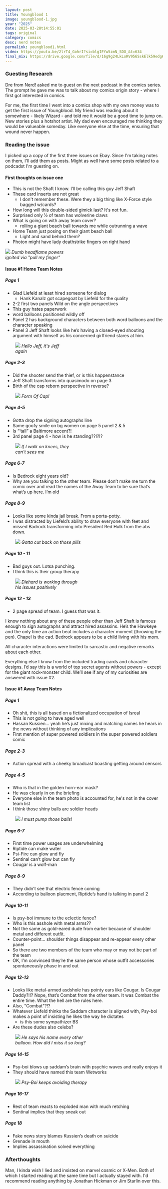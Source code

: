 ```yaml
---
layout: post
title: Youngblood 1
image: youngblood-1.jpg
year: "2025"
date: 2025-03-28t14:55:01
tags: original
category: comics
desc: nerd notes
permalink: youngblood1.html
video: https://youtu.be/2lrT4_GohrI?si=blgIFYw5zmN_SDO_&t=634
final_mix: https://drive.google.com/file/d/16g9g24LkLoRV956SskElk59edg6ey1TK/view?usp=sharing
---
```


### Guesting Research

Dre from Nerd! asked me to guest on the next podcast in the comics series. The prompt he gave me was to talk about my comics origin story - where I first got interested in comics.

For me, the first time I went into a comics shop with my own money was to get the first issue of Youngblood. My friend was reading about it somewhere - likely Wizard - and told me it would be a good time to jump on. New stories plus a hotshot artist. My dad even encouraged me thinking they would be valueable someday.  Like everyone else at the time, ensuring that wound never happen.

### Reading the issue

I picked up a copy of the first three issues on Ebay. Since I'm taking notes on them, I'll add them as posts. Might as well have some posts related to a podcadst I'm guesting on.

#### First thoughts on issue one

- This is not the Shaft I know. I’ll be calling this guy Jeff Shaft
- These card inserts are not great
  - I don't remember these. Were they a big thing like X-Force style bagged w/cards?
- How long will this double-sided gimick last? It's not fun.
- Surprised only ½ of team has wolverine claws
- What is going on with away team cover?
  - rolling a giant beach ball towards me while outrunning a wave
- Home Team just posing on their giant beach ball
  - Light and sand behind them?
- Photon might have lady deathstrike fingers on right hand

<div style="width: 40%;" class="image-plus-caption">
  <img src="/ms_assets/images/youngblood/flame-fingers.jpg">
  <em>Dumb headflame powers ignited via "pull my finger"</em>
</div>


#### Issue #1 Home Team Notes

##### Page 1

- Glad Liefeld at least hired someone for dialog
  - Hank Kanalz got scapegoat by Liefeld for the quality
- 2-2 first two panels Wild on the angle perspectives
- This guy hates paperwork
- word balloons positioned wildly off
- Panel 2 has background characters between both word balloons and the character speaking
- Panel 3 Jeff Shaft looks like he’s having a closed-eyed shouting argument with himself as his concerned girlfriend stares at him.

<div style="width: 30%;margin-left: 2rem;" class="image-plus-caption">
  <img src="/ms_assets/images/youngblood-1-jeff.jpg">
  <em>Hello Jeff, it's Jeff again</em>
</div>

##### Page 2-3

- Did the shooter send the thief, or is this happenstance
- Jeff Shaft transforms into quasimodo on page 3
- Birth of the cap reborn perspective in reverse?

<div style="width: 40%;margin-left: 2rem;" class="image-plus-caption">
  <img src="/ms_assets/images/youngblood/jeff-quasi.jpg">
  <em>Form Of Cap!</em>
</div>

##### Page 4-5

- Gotta drop the signing autographs line
- Same goofy smile on bg women on page 5 panel 2 & 5
- Is “‘tall” a Baltimore accent?!
- 3rd panel page 4 - how is he standing??!?!?

<div style="width: 40%;margin-left: 2rem;" class="image-plus-caption">
  <img src="/ms_assets/images/youngblood/jeff-buckles.jpg">
  <em>If I walk on knees, they can't sees me</em>
</div>

##### Page 6-7
- Is Bedrock eight years old?
- Why are you talking to the other team. Please don’t make me turn the comic over and read the names of the Away Team to be sure that’s what’s up here. I’m old

##### Page 8-9
- Looks like some kinda jail break. From a porta-potty.
- I was distracted by Liefeld’s ability to draw everyone with feet and missed Badrock transforming into President Red Hulk from the abs down.

<div style="width: 50%;margin-left: 2rem;" class="image-plus-caption">
  <img src="/ms_assets/images/youngblood/badrock-hulk.jpg">
  <em>Gotta cut back on those pills</em>
</div>

##### Page 10 - 11
- Bad guys out. Lotsa punching.
- I think this is their group therapy

<div style="width: 40%;margin-left: 2rem;" class="image-plus-caption">
  <img src="/ms_assets/images/youngblood/diehard-punch.jpg">
  <em>Diehard is working through his issues positively</em>
</div>

##### Page 12 - 13
- 2 page spread of team. I guess that was it.

I know nothing about any of these people other than Jeff Shaft is famous enough to sign autographs and attract hired assassins. He’s the Hawkeye and the only time an action beat includes a character moment (throwing the pen). Chapel is the cad. Bedrock  appears to be a child living with his mom.

All character interactions were limited to sarcastic and negative remarks about each other. 

Everything else I know from the included trading cards and character designs. I’d say this is a world of top secret agents without powers - except for the giant rock-monster child. We’ll see if any of my curiosities are answered with issue #2.

#### Issue #1 Away Team Notes

##### Page 1
- Oh shit, this is all based on a fictionalized occupation of Isreal
- This is not going to have aged well
- Hassan Kussien… yeah he’s just mixing and matching names he hears in the news without thinking of any implications
- First mention of super powered soldiers in the super powered soldiers comic

##### Page 2-3
- Action spread with a cheeky broadcast boasting getting around censors

##### Page 4-5
- Who is that in the golden horn-ear mask?
- He was clearly in on the briefing
- Everyone else in the team photo is accounted for, he's not in the cover team list
- I think those shiny balls are soldier heads

<div style="width: 50%;margin-left: 2rem;" class="image-plus-caption">
  <img src="/ms_assets/images/youngblood/balls.jpg">
  <em>I must pump those balls!</em>
</div>

##### Page 6-7
- First time power usages are underwhelming
- Riptide can make water
- Psi-Fire can glow and fly
- Sentinal can’t glow but can fly
- Cougar is a wolf-man

##### Page 8-9
- They didn’t see that electric fence coming
- According to balloon placment, Riptide’s hand is talking in panel 2

##### Page 10-11
- Is psy-boi immune to the eclectic fence?
- Who is this asshole with metal arms??
- Not the same as gold-eared dude from earlier because of shoulder metal and different outfit.
- Counter-point… shoulder things disappear and re-appear every other panel
- So there are two members of the team who may or may not be part of the team
- OK, I’m convinced they’re the same person whose outfit accessories spontaneously phase in and out 

##### Page 12-13
- Looks like metal-armed asdshole has pointy ears like Cougar. Is Cougar Daddy?!!?
Nope, that’s Combat from the other team. It was Combat the entire time. What the hell are the rules here.
- Also, "Combat"?!?
- Whatever Liefeld thinks the Saddam character is aligned with, Psy-boi makes a point of insisting he likes the way he dictates
  - is this some sympathizer BS
- Are these dudes also celebs?

<div style="width: 50%;margin-left: 2rem;" class="image-plus-caption">
  <img src="/ms_assets/images/youngblood/combat.jpg">
  <em>He says his name every other balloon. How did I miss it so long?</em>
</div>

##### Page 14-15
- Psy-boi blows up saddam’s brain with psychic waves and really enjoys it
- They should have named this team Wetworks

<div style="width: 50%;margin-left: 2rem;" class="image-plus-caption">
  <img src="/ms_assets/images/youngblood/exploding-head.jpg">
  <em>Psy-Boi keeps avoiding therapy</em>
</div>

##### Page 16-17
- Rest of team reacts to exploded man with much retching
- Sentinal implies that they sneak out

##### Page 18
- Fake news story blames Kussien’s death on suicide
- Grenade in mouth
- Implies assassination solved everything

### Afterthoughts

Man,  I  kinda wish I lied and insisted on marvel cosmic or X-Men. Both of which I started reading at the same time but I actually stayed with. I'd recommend reading anything by Jonathan Hickman or Jim Starlin over this.
